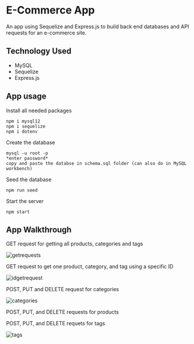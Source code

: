 # E-Commerce App

An app using Sequelize and Express.js to build back end databases and API requests for an e-commerce site.


## Technology Used
* MySQL 
* Sequelize
* Express.js


## App usage
Install all needed packages 
```
npm i mysql12
npm i sequelize
npm i dotenv
```
Create the database
```
mysql -u root -p
*enter password*
copy and paste the databse in schema.sql folder (can also do in MySQL workbench)
```
Seed the database 
```
npm run seed
```

Start the server   
```
npm start
```


## App Walkthrough

GET request for getting all products, categories and tags

![getrequests](./assets/getgif.gif)



GET request to get one product, category, and tag using a specific ID

![idgetrequest](./assets/id.gif)


POST, PUT and DELETE request for categories

![categories](./assets/categories.gif)


POST, PUT, and DELETE requests for products


POST, PUT, and DELETE requets for tags

![tags](./assets/tags.gif)
